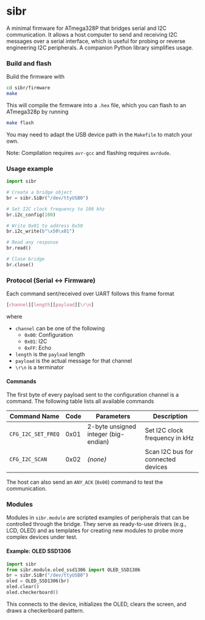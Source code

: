 # sibr

A minimal firmware for ATmega328P that bridges serial and I2C communication. It allows a host computer to send and receiving I2C messages over a serial interface, which is useful for probing or reverse engineering I2C peripherals. A companion Python library simplifies usage.

### Build and flash

Build the firmware with

```bash
cd sibr/firmware
make
```

This will compile the firmware into a `.hex` file, which you can flash to an ATmega328p by running

```bash
make flash
```

You may need to adapt the USB device path in the `Makefile` to match your own.

Note: Compilation requires `avr-gcc` and flashing requires `avrdude`. 

### Usage example 

```python
import sibr

# Create a bridge object
br = sibr.SiBr("/dev/ttyUSB0")

# Set I2C clock frequency to 100 khz
br.i2c_config(100)

# Write 0x01 to address 0x50
br.i2c_write(b"\x50\x01")  

# Read any response
br.read()

# Close bridge
br.close()
```

### Protocol (Serial <-> Firmware)

Each command sent/received over UART follows this frame format

```css
[channel][length][payload][\r\n]
```
where 

- `channel` can be one of the following
    - `0x00`: Configuration
    - `0x01`: I2C
    - `0xFF`: Echo
- `length` is the `payload` length
- `payload` is the actual message for that channel
- `\r\n` is a terminator

#### Commands

The first byte of every payload sent to the configuration channel is a command. The following table lists all available commands

| Command Name        | Code  | Parameters                               | Description                          |
|---------------------|-------|------------------------------------------|--------------------------------------|
| `CFG_I2C_SET_FREQ`  | 0x01  | 2-byte unsigned integer (big-endian)     | Set I2C clock frequency in kHz       |
| `CFG_I2C_SCAN`      | 0x02  | *(none)*                                 | Scan I2C bus for connected devices   |


The host can also send an `ANY_ACK` (`0x00`) command to test the communication.


### Modules 

Modules in `sibr.module` are scripted examples of peripherals that can be controlled through the bridge. They serve as ready-to-use drivers (e.g., LCD, OLED) and as templates for creating new modules to probe more complex devices under test.

#### Example: OLED SSD1306
```python
import sibr
from sibr.module.oled_ssd1306 import OLED_SSD1306
br = sibr.SiBr("/dev/ttyUSB0")
oled = OLED_SSD1306(br)
oled.clear()
oled.checkerboard()
```

This connects to the device, initializes the OLED, clears the screen, and draws a checkerboard pattern.
